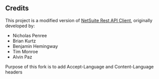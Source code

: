 ## Credits

This project is a modified version of [NetSuite Rest API Client](https://www.npmjs.com/package/@fye/netsuite-rest-api), originally developed by:

- Nicholas Penree
- Brian Kurtz
- Benjamin Hemingway
- Tim Monroe
- Alvin Paz

Purpose of this fork is to add Accept-Language and Content-Language headers

